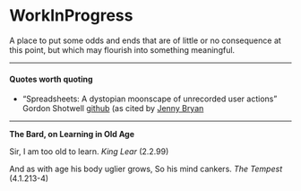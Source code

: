 # WorkInProgress

A place to put some odds and ends that are of little or no consequence at this point, but which may flourish into something meaningful.

---

#### Quotes worth quoting

* “Spreadsheets: A dystopian moonscape of unrecorded user actions” Gordon Shotwell [github](https://github.com/GShotwell) (as cited by [Jenny Bryan](https://github.com/jennybc)

---

**The Bard, on Learning in Old Age**

Sir, I am too old to learn.
_King Lear_ (2.2.99)

And as with age his body uglier grows, 
So his mind cankers. 
_The Tempest_ (4.1.213-4)
